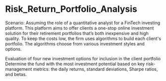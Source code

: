 # Risk_Return_Portfolio_Analysis

Scenario:
Assuming the role of a quantitative analyst for a FinTech investing platform. This platform aims to offer clients a one-stop online investment solution for their retirement portfolios that’s both inexpensive and high quality. To keep the costs low, the firm uses algorithms to build each client's portfolio. The algorithms choose from various investment styles and options.

Evaluation of four new investment options for inclusion in the client portfolio
Determine the fund with the most investment potential based on key risk-management metrics: the daily returns, standard deviations, Sharpe ratios, and betas.
